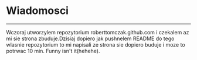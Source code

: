 Wiadomosci
===============
---------------------
Wczoraj utworzylem repozytorium roberttomczak.github.com i czekalem az mi sie strona zbuduje.Dzisiaj dopiero jak pushnelem README do tego wlasnie repozytorium to mi napisali ze strona sie dopiero buduje i moze to potrwac 10 min. Funny isn't it(hehehe). 

